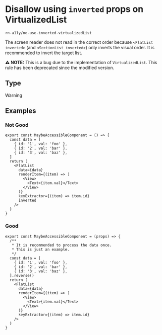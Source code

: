# Disallow using `inverted` props on VirtualizedList

`rn-a11y/no-use-inverted-virtualizedList`

The screen reader does not read in the correct order because `<FlatList inverted>` (and `<SectionList inverted>`) only inverts the visual order.
It is recommended to invert the target list.

**⚠️ NOTE:** This is a bug due to the implementation of `VirtualizedList`. This rule has been deprecated since the modified version.

## Type

Warning

## Examples

### Not Good

```tsx
export const MaybeAccessibleComponent = () => {
  const data = [
    { id: '1', val: 'foo' },
    { id: '2', val: 'bar' },
    { id: '3', val: 'baz' },
  ]
  return (
    <FlatList
      data={data}
      renderItem={(item) => (
        <View>
          <Text>{item.val}</Text>
        </View>
      )}
      keyExtractor={(item) => item.id}
      inverted
    />
  )
}
```

### Good

```tsx
export const MaybeAccessibleComponent = (props) => {
  /**
   * It is recommended to process the data once.
   * This is just an example.
   */
  const data = [
    { id: '1', val: 'foo' },
    { id: '2', val: 'bar' },
    { id: '3', val: 'baz' },
  ].reverse()
  return (
    <FlatList
      data={data}
      renderItem={(item) => (
        <View>
          <Text>{item.val}</Text>
        </View>
      )}
      keyExtractor={(item) => item.id}
    />
  )
}
```

